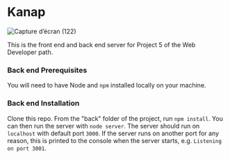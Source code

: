 # Kanap #
![Capture d’écran (122)](https://user-images.githubusercontent.com/75949789/205291525-70831a90-f4b7-4255-b752-39408dce0fcc.png)



This is the front end and back end server for Project 5 of the Web Developer path.

### Back end Prerequisites ###

You will need to have Node and `npm` installed locally on your machine.

### Back end Installation ###

Clone this repo. From the "back" folder of the project, run `npm install`. You 
can then run the server with `node server`. 
The server should run on `localhost` with default port `3000`. If the
server runs on another port for any reason, this is printed to the
console when the server starts, e.g. `Listening on port 3001`.






